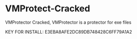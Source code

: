 # VMProtect-Cracked
VMProtector Cracked, VMProtector is a protector for exe files

KEY FOR INSTALL: E3EBA8AFE2DC89DB748428C6FF79A1A2
